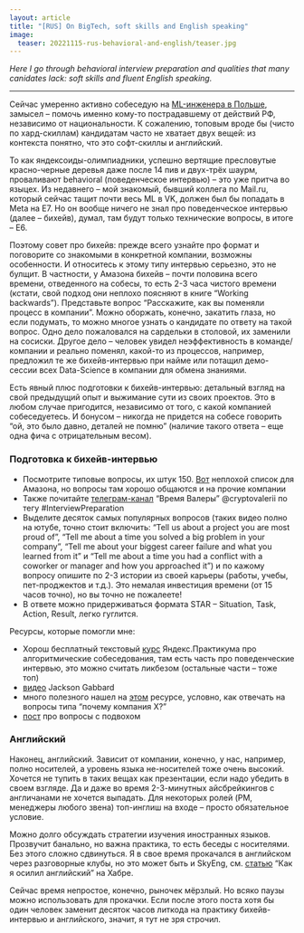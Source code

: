 ```yaml
---
layout: article
title: "[RUS] On BigTech, soft skills and English speaking"
image:
  teaser: 20221115-rus-behavioral-and-english/teaser.jpg
---
```


_Here I go through behavioral interview preparation and qualities that many canidates lack: soft skills and fluent English speaking._

***

Сейчас умеренно активно собеседую на [ML-инженера в Польше](https://relx.wd3.myworkdayjobs.com/en-US/ElsevierJobs/job/Warsaw/Machine-Learning-Engineer_R42591?locations=8c5fc5940f0b01f2f0882bacb2007a1e), замысел – помочь именно кому-то пострадавшему от действий РФ, независимо от национальности. К сожалению, топовым вроде бы (чисто по хард-скиллам) кандидатам часто не хватает двух вещей: из контекста понятно, что это софт-скиллы и английский.

То как яндексоиды-олимпиадники, успешно вертящие пресловутые красно-черные деревья даже после 14 пив и двух-трёх шаурм, проваливают behavioral (поведенческое интервью) – это уже притча во языцех. Из недавнего – мой знакомый, бывший коллега по Mail.ru, который сейчас тащит почти весь ML в VK, должен был бы попадать в Meta на E7. Но он вообще ничего не знал про поведенческое интервью (далее – бихейв), думал, там будут только технические вопросы, в итоге – E6. 

Поэтому совет про бихейв: прежде всего узнайте про формат и поговорите со знакомыми в конкретной компании, возможны особенности. И относитесь к этому типу интервью серьезно, это не булщит. В частности, у Амазона бихейв – почти половина всего времени, отведенного на собесы, то есть 2-3 часа чистого времени (кстати, свой подход они неплохо поясняют в книге “Working backwards”). Представьте вопрос “Расскажите, как вы поменяли процесс в компании”. Можно оборжать, конечно, закатить глаза, но если подумать, то можно многое узнать о кандидате по ответу на такой вопрос. Одно дело пожаловался на сардельки в столовой, их заменили на сосиски. Другое дело – человек увидел неэффективность в команде/компании и реально поменял, какой-то из процессов, например, предложил те же бихейв-интервью при найме или потащил демо-сессии всех Data-Science в компании для обмена знаниями. 

Есть явный плюс подготовки к бихейв-интервью: детальный взгляд на свой предыдущий опыт и выжимание сути из своих проектов. Это в любом случае пригодится, независимо от того, с какой компанией собеседуетесь. И бонусом – никогда не придется на собесе говорить “ой, это было давно, деталей не помню” (наличие такого ответа – еще одна фича с отрицательным весом).

### Подготовка к бихейв-интервью

- Посмотрите типовые вопросы, их штук 150. [Вот](https://igotanoffer.com/blogs/tech/amazon-behavioral-interview) неплохой список для Амазона, но вопросы там хорошо общаются и на прочие компании
- Также почитайте [телеграм-канал](https://t.me/cryptovalerii) “Время Валеры” @cryptovalerii по тегу #InterviewPreparation
- Выделите десяток самых популярных вопросов (таких видео полно на ютубе, точно стоит включить: “Tell us about a project you are most proud of”, “Tell me about a time you solved a big problem in your company”, “Tell me about your biggest career failure and what you learned from it” и “Tell me about a time you had a conflict with a coworker or manager and how you approached it”) и по кажому вопросу опишите по 2-3 истории из своей карьеры (работы, учебы, пет-проджектов и т.д.). Это немалая инвестиция времени (от 15 часов точно), но вы точно не пожалеете!
- В ответе можно придерживаться формата STAR – Situation, Task, Action, Result, легко гуглится.

Ресурсы, которые помогли мне:

- Хорош бесплатный текстовый [курс](https://practicum.yandex.ru/profile/algorithms-interview/) Яндекс.Практикума про алгоритмические собеседования, там есть часть про поведенческие интервью, это можно считать ликбезом (остальные части – тоже топ)
- [видео](https://www.youtube.com/watch?v=PJKYqLP6MRE) Jackson Gabbard 
- много полезного нашел на [этом](https://igotanoffer.com/blogs/tech) ресурсе, условно, как отвечать на вопросы типа “почему компания X?”
- [пост](https://leetcode.com/discuss/interview-experience/1532708/tips-for-answering-few-tricky-behavioural-interview-questions) про вопросы с подвохом 

### Английский

Наконец, английский. Зависит от компании, конечно, у нас, например, полно носителей, а уровень языка не-носителей тоже очень высокий. Хочется не тупить в таких вещах как презентации, если надо убедить в своем взгляде. Да и даже во время 2-3-минутных айсбрейкингов с англичанами не хочется выпадать. Для некоторых ролей (PM, менеджеры любого звена) топ-инглиш на входе – просто обязательное условие. 

Можно долго обсуждать стратегии изучения иностранных языков. Прозвучит банально, но важна практика, то есть беседы с носителями. Без этого сложно сдвинуться. Я в свое время прокачался в английском через разговорные клубы, но это может быть и SkyEng, см. [статью](https://habr.com/ru/post/413633/
) “Как я осилил английский” на Хабре.

Сейчас время непростое, конечно, рыночек мёрзлый. Но всяко паузы можно использовать для прокачки. Если после этого поста хотя бы один человек заменит десяток часов литкода на практику бихейв-интервью и английского, значит, я тут не зря строчил.

